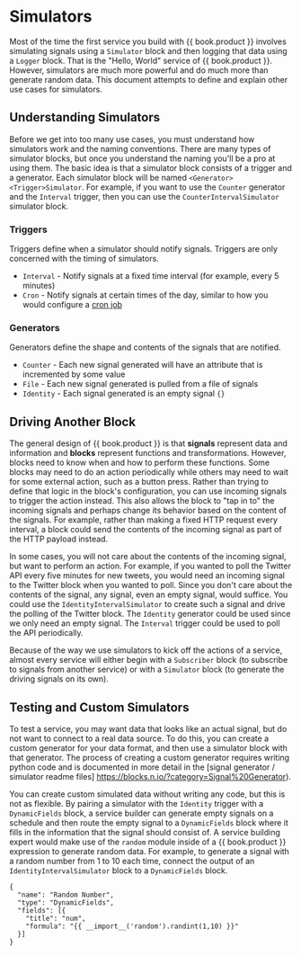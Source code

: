# Simulators

Most of the time the first service you build with {{ book.product }} involves simulating signals using a `Simulator` block and then logging that data using a `Logger` block. That is the "Hello, World" service of {{ book.product }}. However, simulators are much more powerful and do much more than generate random data. This document attempts to define and explain other use cases for simulators.

## Understanding Simulators

Before we get into too many use cases, you must understand how simulators work and the naming conventions. There are many types of simulator blocks, but once you understand the naming you'll be a pro at using them. The basic idea is that a simulator block consists of a trigger and a generator. Each simulator block will be named `<Generator><Trigger>Simulator`. For example, if you want to use the `Counter` generator and the `Interval` trigger, then you can use the `CounterIntervalSimulator` simulator block.

### Triggers

Triggers define when a simulator should notify signals. Triggers  are only concerned with the timing of simulators.
* `Interval` - Notify signals at a fixed time interval \(for example, every 5 minutes\)
* `Cron` - Notify signals at certain times of the day, similar to how you would configure a [cron job](https://en.wikipedia.org/wiki/Cron)

### Generators

Generators define the shape and contents of the signals that are notified.

* `Counter` - Each new signal generated will have an attribute that is incremented by some value
* `File` - Each new signal generated is pulled from a file of signals
* `Identity` - Each signal generated is an empty signal `{}`

## Driving Another Block

The general design of {{ book.product }} is that **signals** represent data and information and **blocks** represent functions and transformations. However, blocks need to know when and how to perform these functions. Some blocks may need to do an action periodically while others may need to wait for some external action, such as a button press. Rather than trying to define that logic in the block's configuration, you can use incoming signals to trigger the action instead. This also allows the block to "tap in to" the incoming signals and perhaps change its behavior based on the content of the signals. For example, rather than making a fixed HTTP request every interval, a block could send the contents of the incoming signal as part of the HTTP payload instead.

In some cases, you will not care about the contents of the incoming signal, but want to perform an action. For example, if you wanted to poll the Twitter API every five minutes for new tweets, you would need an incoming signal to the Twitter block when you wanted to poll. Since you don't care about the contents of the signal, any signal, even an empty signal, would suffice. You could use the `IdentityIntervalSimulator` to create such a signal and drive the polling of the Twitter block. The `Identity` generator could be used since we only need an empty signal. The `Interval` trigger could be used to poll the API periodically.

Because of the way we use simulators to kick off the actions of a service, almost every service will either begin with a `Subscriber` block \(to subscribe to signals from another service\) or with a `Simulator` block \(to generate the driving signals on its own\).

## Testing and Custom Simulators

To test a service, you may want data that looks like an actual signal, but do not want to connect to a real data source. To do this, you can create a custom generator for your data format, and then use a simulator block with that generator. The process of creating a custom generator requires writing python code and is documented in more detail in the [signal generator / simulator readme files] https://blocks.n.io/?category=Signal%20Generator).

You can create custom simulated data without writing any code, but this is not as flexible. By pairing a simulator with the `Identity` trigger with a `DynamicFields` block, a service builder can generate empty signals on a schedule and then route the empty signal to a `DynamicFields` block where it fills in the information that the signal should consist of. A service building expert would make use of the `random` module inside of a {{ book.product }} expression to generate random data. For example, to generate a signal with a random number from 1 to 10 each time, connect the output of an `IdentityIntervalSimulator` block to a `DynamicFields` block.
```
{
  "name": "Random Number",
  "type": "DynamicFields",
  "fields": [{
    "title": "num",
    "formula": "{{ __import__('random').randint(1,10) }}"
  }]
}
```
